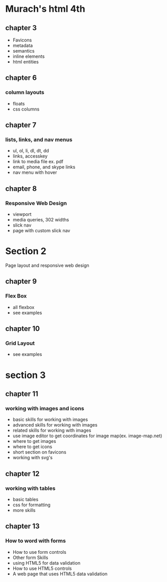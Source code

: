 # Murach's html 4th

## chapter 3

- Favicons
- metadata
- semantics
- inline elements
- html entities

## chapter 6

### column layouts

- floats
- css columns

## chapter 7

### lists, links, and nav menus

- ul, ol, li, dl, dt, dd
- links, accesskey
- link to media file ex. pdf
- email, phone, and skype links
- nav menu with hover

## chapter 8

### Responsive Web Design

- viewport
- media queries, 302 widths
- slick nav
- page with custom slick nav

# Section 2

Page layout and responsive web design

## chapter 9

### Flex Box

- all flexbox
- see examples

## chapter 10

### Grid Layout

- see examples

# section 3

## chapter 11

### working with images and icons

- basic skills for working with images
- advanced skills for working with images
- related skills for working with images
- use image editor to get coordinates for image map(ex. image-map.net)
- where to get images
- where to get icons
- short section on favicons
- working with svg's


## chapter 12
### working with tables 
- basic tables
- css for formatting
- more skills

## chapter 13
### How to word with forms
- How to use form controls
- Other form Skills
- using HTML5 for data validation
- How to use HTML5 controls
- A web page that uses HTML5 data validation
